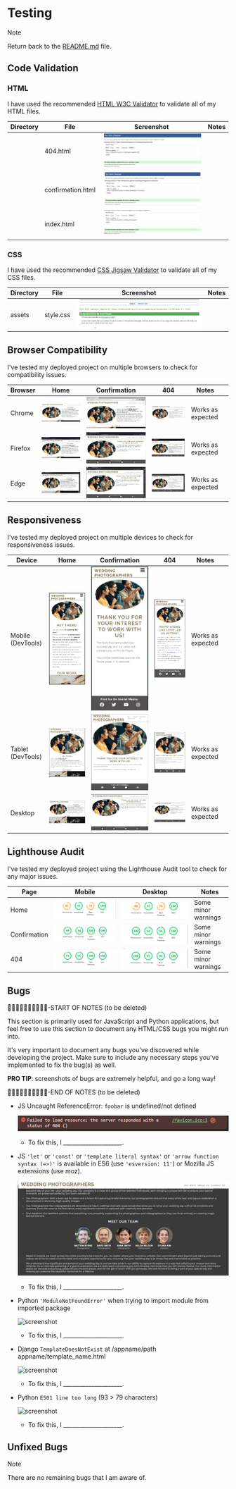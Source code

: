 # Testing

> [!NOTE]  
> Return back to the [README.md](README.md) file.

## Code Validation


### HTML

I have used the recommended [HTML W3C Validator](https://validator.w3.org) to validate all of my HTML files.

| Directory | File | Screenshot | Notes |
| --- | --- | --- | --- |
|  | 404.html | ![screenshot](documentation/validation/validation-404-page.png) | |
|  | confirmation.html | ![screenshot](documentation/validation/validation-confirmation-page.png) | |
|  | index.html | ![screenshot](documentation/validation/validation-home-page.png) | |

### CSS

I have used the recommended [CSS Jigsaw Validator](https://jigsaw.w3.org/css-validator) to validate all of my CSS files.

| Directory | File | Screenshot | Notes |
| --- | --- | --- | --- |
| assets | style.css | ![screenshot](documentation/validation/validation-css.png) | |

## Browser Compatibility

I've tested my deployed project on multiple browsers to check for compatibility issues.

| Browser | Home | Confirmation | 404 | Notes |  |
| --- | --- | --- | --- | --- | --- |
| Chrome | ![screenshot](documentation/browsers/browser-chrome-home.png) | ![screenshot](documentation/browsers/browser-chrome-confirmation.png) | ![screenshot](documentation/browsers/browser-chrome-404.png) | Works as expected |
| Firefox | ![screenshot](documentation/browsers/browser-firefox-home.png) | ![screenshot](documentation/browsers/browser-firefox-confirmation.png) | ![screenshot](documentation/browsers/browser-firefox-404.png) | Works as expected |
| Edge | ![screenshot](documentation/browsers/browser-edge-home.png) | ![screenshot](documentation/browsers/browser-edge-confirmation.png) | ![screenshot](documentation/browsers/browser-edge-404.png) | Works as expected |

## Responsiveness


I've tested my deployed project on multiple devices to check for responsiveness issues.

| Device | Home | Confirmation | 404 | Notes |  |
| --- | --- | --- | --- | --- | --- |
| Mobile (DevTools) | ![screenshot](documentation/responsiveness/responsive-mobile-home.png) | ![screenshot](documentation/responsiveness/responsive-mobile-confirmation.png) | ![screenshot](documentation/responsiveness/responsive-mobile-404.png) | Works as expected |
| Tablet (DevTools) | ![screenshot](documentation/responsiveness/responsive-tablet-home.png) | ![screenshot](documentation/responsiveness/responsive-tablet-confirmation.png) | ![screenshot](documentation/responsiveness/responsive-tablet-404.png) | Works as expected |
| Desktop | ![screenshot](documentation/responsiveness/responsive-desktop-home.png) | ![screenshot](documentation/responsiveness/responsive-desktop-confirmation.png) | ![screenshot](documentation/responsiveness/responsive-desktop-404.png) | Works as expected |


## Lighthouse Audit

I've tested my deployed project using the Lighthouse Audit tool to check for any major issues.

| Page | Mobile | Desktop | Notes |
| --- | --- | --- | --- |
| Home | ![screenshot](documentation/lighthouse/lighthouse-mobile-home-page.png) | ![screenshot](documentation/lighthouse/lighthouse-desktop-home-page.png) | Some minor warnings |
| Confirmation | ![screenshot](documentation/lighthouse/lighthouse-mobile-confirmation-page.png) | ![screenshot](documentation/lighthouse/lighthouse-desktop-confirmation-page.png) | Some minor warnings |
| 404 | ![screenshot](documentation/lighthouse/lighthouse-mobile-404-page.png) | ![screenshot](documentation/lighthouse/lighthouse-desktop-404-page.png) | Some minor warnings |


## Bugs

🛑🛑🛑🛑🛑🛑🛑🛑🛑🛑-START OF NOTES (to be deleted)

This section is primarily used for JavaScript and Python applications,
but feel free to use this section to document any HTML/CSS bugs you might run into.

It's very important to document any bugs you've discovered while developing the project.
Make sure to include any necessary steps you've implemented to fix the bug(s) as well.

**PRO TIP**: screenshots of bugs are extremely helpful, and go a long way!

🛑🛑🛑🛑🛑🛑🛑🛑🛑🛑-END OF NOTES (to be deleted)

- JS Uncaught ReferenceError: `foobar` is undefined/not defined

    ![screenshot](documentation/bugs/bug01.png)

    - To fix this, I _____________________.

- JS `'let'` or `'const'` or `'template literal syntax'` or `'arrow function syntax (=>)'` is available in ES6 (use `'esversion: 11'`) or Mozilla JS extensions (use moz).

    ![screenshot](documentation/bugs/bug02.png)

    - To fix this, I _____________________.

- Python `'ModuleNotFoundError'` when trying to import module from imported package

    ![screenshot](documentation/bugs/bug03.png)

    - To fix this, I _____________________.

- Django `TemplateDoesNotExist` at /appname/path appname/template_name.html

    ![screenshot](documentation/bugs/bug04.png)

    - To fix this, I _____________________.

- Python `E501 line too long` (93 > 79 characters)

    ![screenshot](documentation/bugs/bug04.png)

    - To fix this, I _____________________.

## Unfixed Bugs


> [!NOTE]  
> There are no remaining bugs that I am aware of.
